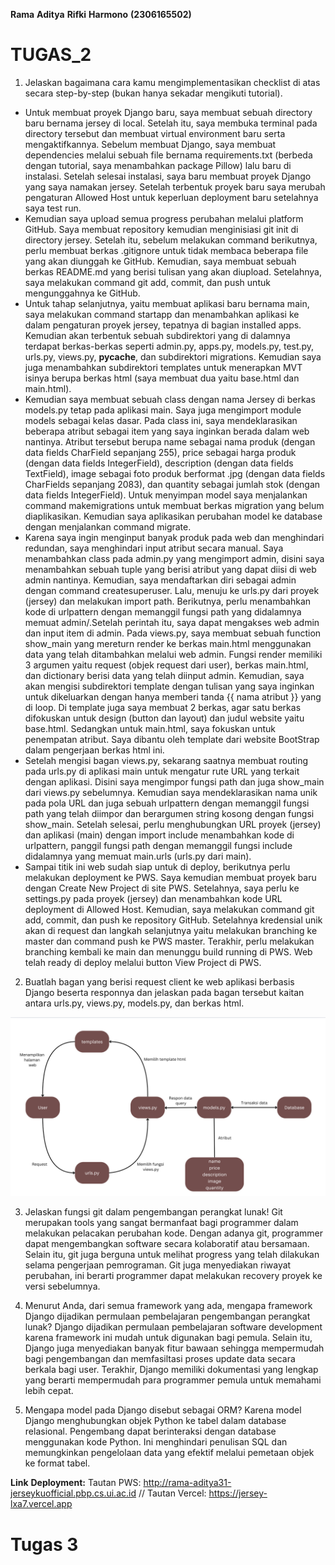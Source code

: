 __Rama__ __Aditya__ __Rifki__ __Harmono__ __(2306165502)__
# TUGAS_2

1. Jelaskan bagaimana cara kamu mengimplementasikan checklist di atas secara step-by-step (bukan hanya sekadar mengikuti tutorial).
- Untuk membuat proyek Django baru, saya membuat sebuah directory baru bernama jersey di local. Setelah itu, saya membuka terminal pada directory tersebut dan membuat virtual environment baru serta mengaktifkannya. Sebelum membuat Django, saya membuat dependencies melalui sebuah file bernama requirements.txt (berbeda dengan tutorial, saya menambahkan package Pillow) lalu baru di instalasi. Setelah selesai instalasi, saya baru membuat proyek Django yang saya namakan jersey. Setelah terbentuk proyek baru saya merubah pengaturan Allowed Host untuk keperluan deployment baru setelahnya saya test run. 
- Kemudian saya upload semua progress perubahan melalui platform GitHub. Saya membuat repository kemudian menginisiasi git init di directory jersey. Setelah itu, sebelum melakukan command berikutnya, perlu membuat berkas .gitignore untuk tidak membaca beberapa file yang akan diunggah ke GitHub. Kemudian, saya membuat sebuah berkas README.md yang berisi tulisan yang akan diupload. Setelahnya, saya melakukan command git add, commit, dan push untuk mengunggahnya ke GitHub. 
- Untuk tahap selanjutnya, yaitu membuat aplikasi baru bernama main, saya melakukan command startapp dan menambahkan aplikasi ke dalam pengaturan proyek jersey, tepatnya di bagian installed apps. Kemudian akan terbentuk sebuah subdirektori yang di dalamnya terdapat berkas-berkas seperti admin.py, apps.py, models.py, test.py, urls.py, views.py, __pycache__, dan subdirektori migrations. Kemudian saya juga menambahkan subdirektori templates untuk menerapkan MVT isinya berupa berkas html (saya membuat dua yaitu base.html dan main.html).
- Kemudian saya membuat sebuah class dengan nama Jersey di berkas models.py tetap pada aplikasi main. Saya juga mengimport module models sebagai kelas dasar. Pada class ini, saya mendeklarasikan beberapa atribut sebagai item yang saya inginkan berada dalam web nantinya. Atribut tersebut berupa name sebagai nama produk (dengan data fields CharField sepanjang 255), price sebagai harga produk (dengan data fields IntegerField), description (dengan data fields TextField), image sebagai foto produk berformat .jpg (dengan data fields CharFields sepanjang 2083), dan quantity sebagai jumlah stok (dengan data fields IntegerField). Untuk menyimpan model saya menjalankan command makemigrations untuk membuat berkas migration yang belum diaplikasikan. Kemudian saya aplikasikan perubahan model ke database dengan menjalankan command migrate.
- Karena saya ingin menginput banyak produk pada web dan menghindari redundan, saya menghindari input atribut secara manual. Saya menambahkan class pada admin.py yang mengimport admin, disini saya menambahkan sebuah tuple yang berisi atribut yang dapat diisi di web admin nantinya. Kemudian, saya mendaftarkan diri sebagai admin dengan command createsuperuser. Lalu, menuju ke urls.py dari proyek (jersey) dan melakukan import path. Berikutnya, perlu menambahkan kode di urlpattern dengan memanggil fungsi path yang didalamnya memuat admin/.Setelah perintah itu, saya dapat mengakses web admin dan input item di admin. Pada views.py, saya membuat sebuah function show_main yang mereturn render ke berkas main.html menggunakan data yang telah ditambahkan melalui web admin. Fungsi render memiliki 3 argumen yaitu request (objek request dari user), berkas main.html, dan dictionary berisi data yang telah diinput admin. Kemudian, saya akan mengisi subdirektori template dengan tulisan yang saya inginkan untuk dikeluarkan dengan hanya memberi tanda {{ nama atribut }} yang di loop. Di template juga saya membuat 2 berkas, agar satu berkas difokuskan untuk design (button dan layout) dan judul website yaitu base.html. Sedangkan untuk main.html, saya fokuskan untuk penempatan atribut. Saya dibantu oleh template dari website BootStrap dalam pengerjaan berkas html ini. 
- Setelah mengisi bagan views.py, sekarang saatnya membuat routing pada urls.py di aplikasi main untuk mengatur rute URL yang terkait dengan aplikasi. Disini saya mengimpor fungsi path dan juga show_main dari views.py sebelumnya. Kemudian saya mendeklarasikan nama unik pada pola URL dan juga sebuah urlpattern dengan memanggil fungsi path yang telah diimpor dan berargumen string kosong dengan fungsi show_main. Setelah selesai, perlu menghubungkan URL proyek (jersey) dan aplikasi (main) dengan import include menambahkan kode di urlpattern, panggil fungsi path dengan memanggil fungsi include didalamnya yang memuat main.urls (urls.py dari main). 
- Sampai titik ini web sudah siap untuk di deploy, berikutnya perlu melakukan deployment ke PWS. Saya kemudian membuat proyek baru dengan Create New Project di site PWS. Setelahnya, saya perlu ke settings.py pada proyek (jersey) dan menambahkan kode URL deployment di Allowed Host. Kemudian, saya melakukan command git add, commit, dan push ke repository GitHub. Setelahnya kredensial unik akan di request dan langkah selanjutnya yaitu melakukan branching ke master dan command push ke PWS master. Terakhir, perlu melakukan branching kembali ke main dan menunggu build running di PWS. Web telah ready di deploy melalui button View Project di PWS.

2. Buatlah bagan yang berisi request client ke web aplikasi berbasis Django beserta responnya dan jelaskan pada bagan tersebut kaitan antara 
urls.py, views.py, models.py, dan berkas html.

![Alt text](<Screenshot 2024-09-11 at 03.48.28.png>)

3. Jelaskan fungsi git dalam pengembangan perangkat lunak!
Git merupakan tools yang sangat bermanfaat bagi programmer dalam melakukan pelacakan perubahan kode. Dengan adanya git, programmer dapat mengembangkan software secara kolaboratif atau bersamaan. Selain itu, git juga berguna untuk melihat progress yang telah dilakukan selama pengerjaan pemrograman. Git juga menyediakan riwayat perubahan, ini berarti programmer dapat melakukan recovery proyek ke versi sebelumnya.

4. Menurut Anda, dari semua framework yang ada, mengapa framework Django dijadikan permulaan pembelajaran pengembangan perangkat lunak?
Django dijadikan permulaan pembelajaran software development karena framework ini mudah untuk digunakan bagi pemula. Selain itu, Django juga menyediakan banyak fitur bawaan sehingga mempermudah bagi pengembangan dan memfasiltasi proses update data secara berkala bagi user. Terakhir, Django memiliki dokumentasi yang lengkap yang berarti mempermudah para programmer pemula untuk memahami lebih cepat.

5. Mengapa model pada Django disebut sebagai ORM?
Karena model Django menghubungkan objek Python ke tabel dalam database relasional. Pengembang dapat berinteraksi dengan database menggunakan kode Python. Ini menghindari penulisan SQL dan memungkinkan pengelolaan data yang efektif melalui pemetaan objek ke format tabel.

__Link__ __Deployment:__
Tautan PWS: http://rama-aditya31-jerseykuofficial.pbp.cs.ui.ac.id // Tautan Vercel: https://jersey-lxa7.vercel.app

# Tugas 3